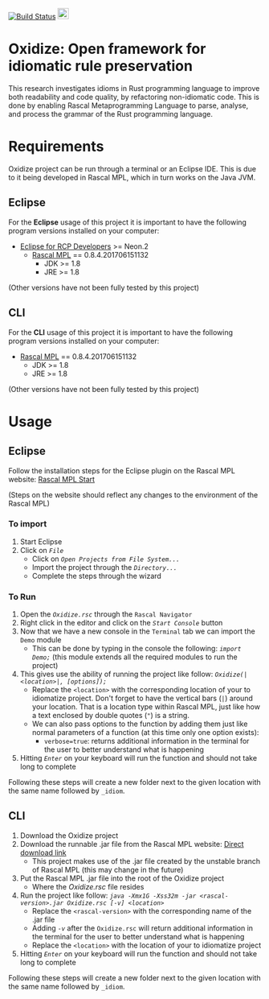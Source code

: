 [![Build Status](https://travis-ci.org/zborowa/oxidize.svg?branch=master)](https://travis-ci.org/zborowa/oxidize) <a href="http://www.rascal-mpl.org"><img src="http://www.rascal-mpl.org/assets/img/logo_rascal_light_small.png" height="22px"></a>
<!-- ![Rascal Metaprogramming Language](http://www.rascal-mpl.org/assets/img/logo_rascal_light_small.png){:height="36px" width="36px"} -->
# Oxidize: Open framework for idiomatic rule preservation

[//]: # (ToDo: Write the project description)

This research investigates idioms in Rust programming language to improve both readability and code quality, by refactoring non-idiomatic code. This is done by enabling Rascal Metaprogramming Language to parse, analyse, and process the grammar of the Rust programming language.

# Requirements

Oxidize project can be run through a terminal or an Eclipse IDE. This is due to it being developed in Rascal MPL, which in turn works on the Java JVM.

## Eclipse
For the **Eclipse** usage of this project it is important to have the following program versions installed on your computer:
* [Eclipse for RCP Developers](http://www.eclipse.org/downloads/packages/release/Neon/3) >= Neon.2
  * [Rascal MPL](http://www.rascal-mpl.org/) == 0.8.4.201706151132
    * JDK >= 1.8
    * JRE >= 1.8

(Other versions have not been fully tested by this project)

## CLI
For the **CLI** usage of this project it is important to have the following program versions installed on your computer:
* [Rascal MPL](http://www.rascal-mpl.org/) == 0.8.4.201706151132
  * JDK >= 1.8
  * JRE >= 1.8

(Other versions have not been fully tested by this project)

# Usage

## Eclipse
Follow the installation steps for the Eclipse plugin on the Rascal MPL website: [Rascal MPL Start](http://www.rascal-mpl.org/start/)

(Steps on the website should reflect any changes to the environment of the Rascal MPL)

### To import
1. Start Eclipse
2. Click on *`File`*
   * Click on *`Open Projects from File System...`*
   * Import the project through the *`Directory...`*
   * Complete the steps through the wizard

### To Run
1. Open the *`Oxidize.rsc`* through the `Rascal Navigator`
2. Right click in the editor and click on the *`Start Console`* button
3. Now that we have a new console in the `Terminal` tab we can import the `Demo` module
   * This can be done by typing in the console the following: *`import Demo;`* (this module extends all the required modules to run the project)
4. This gives use the ability of running the project like follow: *`Oxidize(|<location>|, [options]);`*
   * Replace the `<location>` with the corresponding location of your to idiomatize project. Don't forget to have the vertical bars (`|`) around your location. That is a location type within Rascal MPL, just like how a text enclosed by double quotes (`"`) is a string.
   * We can also pass options to the function by adding them just like normal parameters of a function (at this time only one option exists):
     * `verbose=true`: returns additional information in the terminal for the user to better understand what is happening
5. Hitting *`Enter`* on your keyboard will run the function and should not take long to complete

Following these steps will create a new folder next to the given location with the same name followed by `_idiom`.

## CLI
1. Download the Oxidize project
2. Download the runnable .jar file from the Rascal MPL website: [Direct download link](https://update.rascal-mpl.org/console/rascal-shell-unstable.jar)
   * This project makes use of the .jar file created by the unstable branch of Rascal MPL (this may change in the future)
3. Put the Rascal MPL .jar file into the root of the Oxidize project
   * Where the *Oxidize.rsc* file resides
4. Run the project like follow: *`java -Xmx1G -Xss32m -jar <rascal-version>.jar Oxidize.rsc [-v] <location>`*
   * Replace the `<rascal-version>` with the corresponding name of the .jar file
   * Adding *`-v`* after the `Oxidize.rsc` will return additional information in the terminal for the user to better understand what is happening
   * Replace the `<location>` with the location of your to idiomatize project
5. Hitting *`Enter`* on your keyboard will run the function and should not take long to complete

Following these steps will create a new folder next to the given location with the same name followed by `_idiom`.
